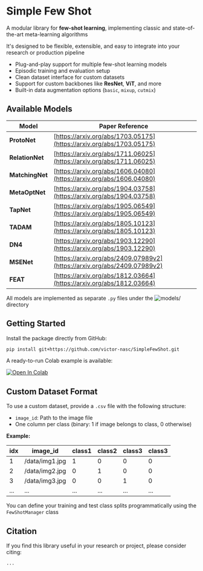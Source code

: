 
# Simple Few Shot 

A modular library for **few-shot learning**, implementing classic and state-of-the-art meta-learning algorithms

It's designed to be flexible, extensible, and easy to integrate into your research or production pipeline

- Plug-and-play support for multiple few-shot learning models
- Episodic training and evaluation setup
- Clean dataset interface for custom datasets
- Support for custom backbones like **ResNet**, **ViT**, and more
- Built-in data augmentation options (`basic`, `mixup`, `cutmix`)

## Available Models

| Model           | Paper Reference |
|-----------------|-----------------|
| **ProtoNet**    | [https://arxiv.org/abs/1703.05175](https://arxiv.org/abs/1703.05175) |
| **RelationNet** | [https://arxiv.org/abs/1711.06025](https://arxiv.org/abs/1711.06025) |
| **MatchingNet** | [https://arxiv.org/abs/1606.04080](https://arxiv.org/abs/1606.04080) |
| **MetaOptNet**  | [https://arxiv.org/abs/1904.03758](https://arxiv.org/abs/1904.03758) |
| **TapNet**      | [https://arxiv.org/abs/1905.06549](https://arxiv.org/abs/1905.06549) |
| **TADAM**       | [https://arxiv.org/abs/1805.10123](https://arxiv.org/abs/1805.10123) |
| **DN4**         | [https://arxiv.org/abs/1903.12290](https://arxiv.org/abs/1903.12290) |
| **MSENet**      | [https://arxiv.org/abs/2409.07989v2](https://arxiv.org/abs/2409.07989v2) |
| **FEAT**        | [https://arxiv.org/abs/1812.03664](https://arxiv.org/abs/1812.03664) |

All models are implemented as separate `.py` files under the ![models/](/simplefsl/models) directory

## Getting Started

Install the package directly from GitHub:

```bash
pip install git+https://github.com/victor-nasc/SimpleFewShot.git
```

A ready-to-run Colab example is available:

[![Open In Colab](https://colab.research.google.com/assets/colab-badge.svg)](https://colab.research.google.com/github/victor-nasc/SimpleFewShot/blob/main/examples/usage_example.ipynb)

## Custom Dataset Format

To use a custom dataset, provide a `.csv` file with the following structure:

- `image_id`: Path to the image file
- One column per class (binary: 1 if image belongs to class, 0 otherwise)

**Example:**

| idx | image_id        | class1 | class2 | class3 | class3 |
|-----|-----------------|--------|--------|--------|--------|
| 1   | /data/img1.jpg  | 1      | 0      | 0      | 0      |
| 2   | /data/img2.jpg  | 0      | 1      | 0      | 0      |
| 3   | /data/img3.jpg  | 0      | 0      | 1      | 0      |
| ... | ...  | ...      | ...      | ...     | ...    |

You can define your training and test class splits programmatically using the `FewShotManager` class

## Citation

If you find this library useful in your research or project, please consider citing:
```
...
```
